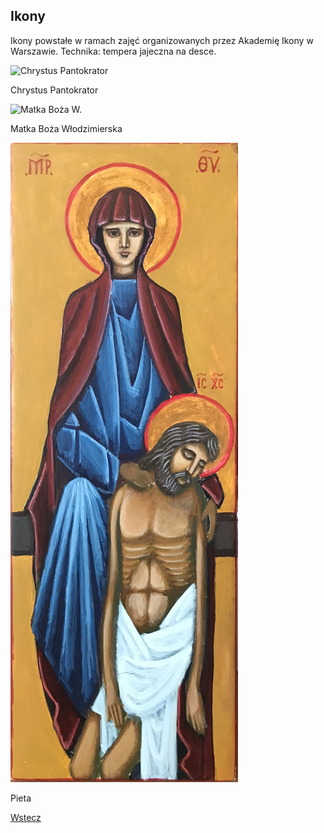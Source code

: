 ## Ikony

Ikony powstałe w ramach zajęć organizowanych przez Akademię Ikony w Warszawie. Technika: tempera jajeczna na desce.

<img src="icon_1.JPEG" alt="Chrystus Pantokrator">

Chrystus Pantokrator

<img src="icon_2.jpeg" alt="Matka Boża W.">

Matka Boża Włodzimierska

<img src="ikona_Clarke.JPEG" alt="Pieta">

Pieta

<a href="https://pawelciosmak.github.io/portfolio">Wstecz</a>
